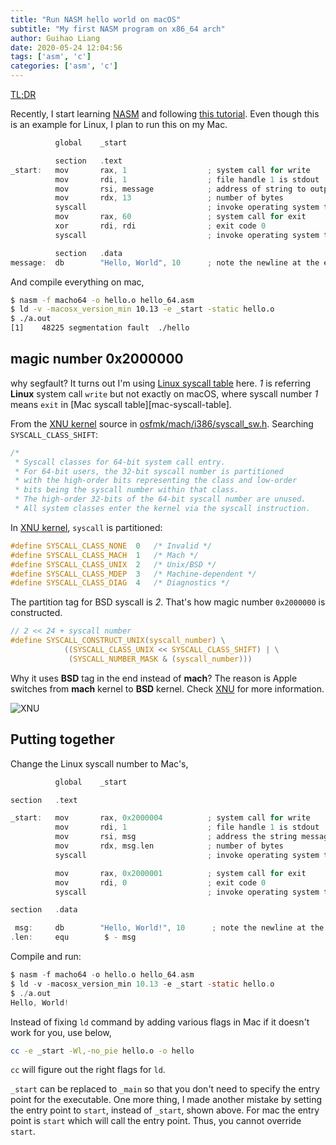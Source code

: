 ```yaml
---
title: "Run NASM hello world on macOS"
subtitle: "My first NASM program on x86_64 arch"
author: Guihao Liang
date: 2020-05-24 12:04:56
tags: ['asm', 'c']
categories: ['asm', 'c']
---
```


[TL;DR](#putting-together)

Recently, I start learning [NASM](http://left404.com/2011/01/04/converting-x86-assembly-from-masm-to-nasm-3/) and following [this tutorial](https://cs.lmu.edu/~ray/notes/nasmtutorial/). Even though this is an example for Linux, I plan to run this on my Mac.

```c
          global    _start

          section   .text
_start:   mov       rax, 1                  ; system call for write
          mov       rdi, 1                  ; file handle 1 is stdout
          mov       rsi, message            ; address of string to output
          mov       rdx, 13                 ; number of bytes
          syscall                           ; invoke operating system to do the write
          mov       rax, 60                 ; system call for exit
          xor       rdi, rdi                ; exit code 0
          syscall                           ; invoke operating system to exit

          section   .data
message:  db        "Hello, World", 10      ; note the newline at the end
```

And compile everything on mac,

```bash
$ nasm -f macho64 -o hello.o hello_64.asm
$ ld -v -macosx_version_min 10.13 -e _start -static hello.o
$ ./a.out
[1]    48225 segmentation fault  ./hello
```

## magic number 0x2000000

why segfault? It turns out I'm using [Linux syscall table][linux-syscall-table] here. _1_ is referring __Linux__ system call `write` but not exactly on macOS, where syscall number _1_ means `exit` in [Mac syscall table][mac-syscall-table].

From the [XNU kernel][XNU] source in [osfmk/mach/i386/syscall_sw.h][XNU-magic]. Searching `SYSCALL_CLASS_SHIFT`:

```c
/*
 * Syscall classes for 64-bit system call entry.
 * For 64-bit users, the 32-bit syscall number is partitioned
 * with the high-order bits representing the class and low-order
 * bits being the syscall number within that class.
 * The high-order 32-bits of the 64-bit syscall number are unused.
 * All system classes enter the kernel via the syscall instruction.
```

In [XNU kernel][XNU], `syscall` is partitioned:

```c
#define SYSCALL_CLASS_NONE  0   /* Invalid */
#define SYSCALL_CLASS_MACH  1   /* Mach */
#define SYSCALL_CLASS_UNIX  2   /* Unix/BSD */
#define SYSCALL_CLASS_MDEP  3   /* Machine-dependent */
#define SYSCALL_CLASS_DIAG  4   /* Diagnostics */
```

The partition tag for BSD syscall is _2_. That's how magic number `0x2000000` is constructed.

```c
// 2 << 24 + syscall number
#define SYSCALL_CONSTRUCT_UNIX(syscall_number) \
            ((SYSCALL_CLASS_UNIX << SYSCALL_CLASS_SHIFT) | \
             (SYSCALL_NUMBER_MASK & (syscall_number)))
```

Why it uses __BSD__ tag in the end instead of __mach__? The reason is Apple switches from __mach__ kernel to __BSD__ kernel. Check [XNU][XNU] for more information.

![XNU](https://upload.wikimedia.org/wikipedia/commons/thumb/2/26/The_XNU_Kernel_Graphic.svg/300px-The_XNU_Kernel_Graphic.svg.png)

## Putting together

Change the Linux syscall number to Mac's,

```c
          global    _start

section   .text

_start:   mov       rax, 0x2000004          ; system call for write
          mov       rdi, 1                  ; file handle 1 is stdout
          mov       rsi, msg                ; address the string message
          mov       rdx, msg.len            ; number of bytes
          syscall                           ; invoke operating system to do the write

          mov       rax, 0x2000001          ; system call for exit
          mov       rdi, 0                  ; exit code 0
          syscall                           ; invoke operating system to exit

section   .data

 msg:     db        "Hello, World!", 10      ; note the newline at the end
.len:     equ        $ - msg
```

Compile and run:

```c
$ nasm -f macho64 -o hello.o hello_64.asm
$ ld -v -macosx_version_min 10.13 -e _start -static hello.o
$ ./a.out
Hello, World!
```

Instead of fixing `ld` command by adding various flags in Mac if it doesn't work for you, use below,

```bash
cc -e _start -Wl,-no_pie hello.o -o hello
```

`cc` will figure out the right flags for `ld`.

`_start` can be replaced to `_main` so that you don't need to specify the entry point for the executable. One more thing, I made another mistake by setting the entry point to `start`, instead of `_start`, shown above. For mac the entry point is `start` which will call the entry point. Thus, you cannot override `start`.

[XNU-magic]: https://opensource.apple.com/source/xnu/xnu-792.13.8/osfmk/mach/i386/syscall_sw.h
[XNU]: https://en.wikipedia.org/wiki/XNU
[mac-syscal-table]: https://opensource.apple.com/source/xnu/xnu-1504.3.12/bsd/kern/syscalls.master
[linux-syscall-table]: https://filippo.io/linux-syscall-table/
